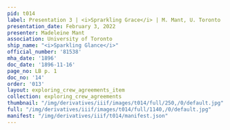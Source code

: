 ```yaml
---
pid: t014
label: Presentation 3 | <i>Sprarkling Grace</i> | M. Mant, U. Toronto | 14
presentation_date: February 3, 2022
presenter: Madeleine Mant
association: University of Toronto
ship_name: "<i>Sparkling Glance</i>"
official_number: '81538'
mha_date: '1896'
doc_date: '1896-11-16'
page_no: LB p. 1
doc_no: '14'
order: '013'
layout: exploring_crew_agreements_item
collection: exploring_crew_agreements
thumbnail: "/img/derivatives/iiif/images/t014/full/250,/0/default.jpg"
full: "/img/derivatives/iiif/images/t014/full/1140,/0/default.jpg"
manifest: "/img/derivatives/iiif/t014/manifest.json"
---
```

